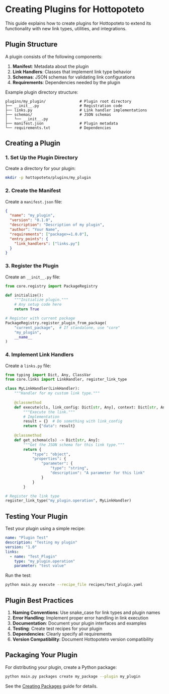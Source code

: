 # Creating Plugins for Hottopoteto

This guide explains how to create plugins for Hottopoteto to extend its functionality with new link types, utilities, and integrations.

## Plugin Structure

A plugin consists of the following components:

1. **Manifest**: Metadata about the plugin
2. **Link Handlers**: Classes that implement link type behavior
3. **Schemas**: JSON schemas for validating link configurations
4. **Requirements**: Dependencies needed by the plugin

Example plugin directory structure:
```
plugins/my_plugin/               # Plugin root directory
├── __init__.py                  # Registration code
├── links.py                     # Link handler implementations
├── schemas/                     # JSON schemas 
│   └── __init__.py
├── manifest.json                # Plugin metadata
└── requirements.txt             # Dependencies
```

## Creating a Plugin

### 1. Set Up the Plugin Directory

Create a directory for your plugin:

```bash
mkdir -p hottopoteto/plugins/my_plugin
```

### 2. Create the Manifest

Create a `manifest.json` file:

```json
{
  "name": "my_plugin",
  "version": "0.1.0",
  "description": "Description of my plugin",
  "author": "Your Name",
  "requirements": ["package>=1.0.0"],
  "entry_points": {
    "link_handlers": ["links.py"]
  }
}
```

### 3. Register the Plugin

Create an `__init__.py` file:

```python
from core.registry import PackageRegistry

def initialize():
    """Initialize plugin."""
    # Any setup code here
    return True

# Register with current package
PackageRegistry.register_plugin_from_package(
    "current_package",  # If standalone, use "core"
    "my_plugin",
    __name__
)
```

### 4. Implement Link Handlers

Create a `links.py` file:

```python
from typing import Dict, Any, ClassVar
from core.links import LinkHandler, register_link_type

class MyLinkHandler(LinkHandler):
    """Handler for my custom link type."""
    
    @classmethod
    def execute(cls, link_config: Dict[str, Any], context: Dict[str, Any]) -> Dict[str, Any]:
        """Execute the link."""
        # Implementation
        result = {}  # Do something with link_config
        return {"data": result}
    
    @classmethod
    def get_schema(cls) -> Dict[str, Any]:
        """Get the JSON schema for this link type."""
        return {
            "type": "object",
            "properties": {
                "parameter": {
                    "type": "string",
                    "description": "A parameter for this link"
                }
            }
        }

# Register the link type
register_link_type("my_plugin.operation", MyLinkHandler)
```

## Testing Your Plugin

Test your plugin using a simple recipe:

```yaml
name: "Plugin Test"
description: "Testing my plugin"
version: "1.0"
links:
  - name: "Test_Plugin"
    type: "my_plugin.operation"
    parameter: "test value"
```

Run the test:

```bash
python main.py execute --recipe_file recipes/test_plugin.yaml
```

## Plugin Best Practices

1. **Naming Conventions**: Use snake_case for link types and plugin names
2. **Error Handling**: Implement proper error handling in link execution
3. **Documentation**: Document your plugin interfaces and examples
4. **Testing**: Create test recipes for your plugin
5. **Dependencies**: Clearly specify all requirements
6. **Version Compatibility**: Document Hottopoteto version compatibility

## Packaging Your Plugin

For distributing your plugin, create a Python package:

```bash
python main.py packages create my_package --plugin my_plugin
```

See the [Creating Packages](creating_packages.md) guide for details.
